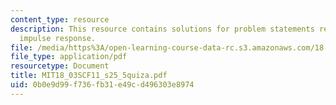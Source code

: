 ```yaml
---
content_type: resource
description: This resource contains solutions for problem statements related to unit
  impulse response.
file: /media/https%3A/open-learning-course-data-rc.s3.amazonaws.com/18-03sc-differential-equations-fall-2011/0b0e9d99f736fb31e49cd496303e8974_MIT18_03SCF11_s25_5quiza.pdf
file_type: application/pdf
resourcetype: Document
title: MIT18_03SCF11_s25_5quiza.pdf
uid: 0b0e9d99-f736-fb31-e49c-d496303e8974
---
```

